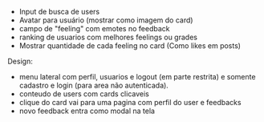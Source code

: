 - Input de busca de users
- Avatar para usuário (mostrar como imagem do card)
- campo de "feeling" com emotes no feedback
- ranking de usuarios com melhores feelings ou grades
- Mostrar quantidade de cada feeling no card (Como likes em posts)

Design:

- menu lateral com perfil, usuarios e logout (em parte restrita) e somente cadastro e login (para area não autenticada).
- conteudo de users com cards clicaveis
- clique do card vai para uma pagina com perfil do user e feedbacks
- novo feedback entra como modal na tela
